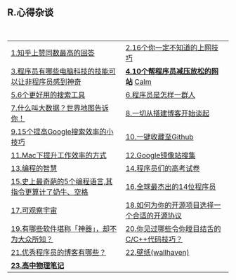 <h2>R.心得杂谈</h2>

<table>
  <tr>
    <td><a href="http://lanbing510.info/2016/04/14/ZhiHu-Good-Answers.html#0-tsina-1-69067-397232819ff9a47a7b7e80a40613cfe1">1.知乎上赞同数最高的回答</a></td>
    <td><a href="http://www.7huoxing.com/?tag=google">2.16个你一定不知道的上网技巧</a></td>
  </tr>
  <tr>
    <td><a href="https://www.zhihu.com/question/30719851">3.程序员有哪些电脑科技的技能可以让非程序员感到神奇</a></td>
    <td>
      <a href="http://bbs.jointforce.com/forum.php?mod=viewthread&amp;tid=16512&amp;page=1&amp;authorid=15434"><strong>4.10个帮程序员减压放松的网站</strong></a>
      <a href="https://www.calm.com/">Calm</a></td>
  </tr>
  <tr>
    <td><a href="http://www.jianshu.com/p/60512cd2b985">5.6个更好用的搜索工具</a></td>
    <td><a href="http://www.cocoachina.com/programmer/20150623/12201.html">6.程序员是怎样一群人</a></td>
  </tr>
  <tr>
    <td><a href="http://www.58maisui.com/2016/05/03/article-87/">7.什么叫大数据？世界地图告诉你！</a></td>
    <td><a href="http://www.figotan.org/2016/03/29/how-to-speed-up-your-blog-using-duplex-git-pages/">8.一切从搭建博客开始谈起</a></td>
  </tr>
  <tr>
    <td><a href="http://sspai.com/34150">9.15个提高Google搜索效率的小技巧</a></td>
    <td><a href="https://segmentfault.com/a/1190000005052495">10.一键收藏至Github</a></td>
  </tr>
  <tr>
    <td><a href="http://mrpeak.cn/blog/mac-efficiency/">11.Mac下提升工作效率的方式</a></td>
    <td><a href="http://www.cocoachina.com/programmer/20150611/12117.html">12.Google镜像站搜集</a></td>
  </tr>
  <tr>
    <td><a href="http://www.yinwang.org/blog-cn/2015/11/21/programming-philosophy">13.编程的智慧</a></td>
    <td><a href="http://mp.weixin.qq.com/s?__biz=MzI5ODE0Mjc4Ng==&amp;mid=2649296519&amp;idx=1&amp;sn=f5a97ee0becb504c61b0143bc3fdcc0d#rd">14.程序员们的高考试卷</a></td>
  </tr>
  <tr>
    <td><a href="http://geek.csdn.net/news/detail/79696">15.史上最奇葩的5个编程语言,其指令更算计了奶牛、空格</a></td>
    <td><a href="http://www.csdn.net/article/2014-07-11/2820615-14-world-best-programmers">16.全球最杰出的14位程序员</a></td>
  </tr>
  <tr>
    <td><a href="http://m.wanga.me/2013/04/Scale2.swf">17.可观察宇宙</a></td>
    <td><a href="http://diycode.cc/topics/164">18.如何为你的开源项目选择一个合适的开源协议</a></td>
  </tr>
  <tr>
    <td><a href="https://www.zhihu.com/question/36546814">19.有哪些软件堪称「神器」，却不为大众所知？</a></td>
    <td><a href="http://www.zhihu.com/question/37692782">20.你见过哪些令你瞠目结舌的C/C++代码技巧？</a></td>
  </tr>
  <tr>
    <td><a href="https://www.zhihu.com/question/19934502">21.优秀程序员的博客有哪些？</a></td>
    <td><a href="https://alpha.wallhaven.cc/">22.壁纸(wallhaven)</a></td>
  </tr>
  <tr>
    <td><a href="https://landgreen.github.io/physics/index.html"><strong>23.高中物理笔记</strong></a></td>
    <td></td>
  </tr>
</table>
